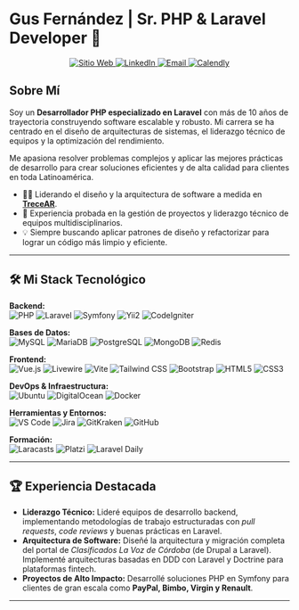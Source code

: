 # Gus Fernández | Sr. PHP & Laravel Developer 🚀

<p align="center">
  <a href="https://trece.ar" target="_blank">
    <img src="https://img.shields.io/badge/Mi_Sitio_Web-trece.ar-blue?style=for-the-badge&logo=googlechrome&logoColor=white" alt="Sitio Web"/>
  </a>
  <a href="https://linkedin.com/in/gushh" target="_blank">
    <img src="https://img.shields.io/badge/LinkedIn-gushh-blue?style=for-the-badge&logo=linkedin&logoColor=white" alt="LinkedIn"/>
  </a>
  <a href="mailto:gus@trece.ar">
    <img src="https://img.shields.io/badge/Email-gus@trece.ar-red?style=for-the-badge&logo=gmail&logoColor=white" alt="Email"/>
  </a>
  <a href="https://calendly.com/gushhio/30min" target="_blank">
    <img src="https://img.shields.io/badge/Agendar_Reunión-Calendly-brightgreen?style=for-the-badge&logo=calendly&logoColor=white" alt="Calendly"/>
  </a>
</p>

## Sobre Mí

Soy un **Desarrollador PHP especializado en Laravel** con más de 10 años de trayectoria construyendo software escalable y robusto. Mi carrera se ha centrado en el diseño de arquitecturas de sistemas, el liderazgo técnico de equipos y la optimización del rendimiento.

Me apasiona resolver problemas complejos y aplicar las mejores prácticas de desarrollo para crear soluciones eficientes y de alta calidad para clientes en toda Latinoamérica.

- 👨‍💻 Liderando el diseño y la arquitectura de software a medida en **[TreceAR](https://trece.ar)**.
- 🚀 Experiencia probada en la gestión de proyectos y liderazgo técnico de equipos multidisciplinarios.
- 💡 Siempre buscando aplicar patrones de diseño y refactorizar para lograr un código más limpio y eficiente.
---

## 🛠️ Mi Stack Tecnológico

<p align="left">
  <strong>Backend:</strong><br>
  <img src="https://img.shields.io/badge/PHP-777BB4?style=for-the-badge&logo=php&logoColor=white" alt="PHP"/>
  <img src="https://img.shields.io/badge/Laravel-FF2D20?style=for-the-badge&logo=laravel&logoColor=white" alt="Laravel"/>
  <img src="https://img.shields.io/badge/Symfony-000000?style=for-the-badge&logo=symfony&logoColor=white" alt="Symfony"/>
  <img src="https://img.shields.io/badge/Yii%20Framework-282828?style=for-the-badge&logo=yii&logoColor=40B3D8" alt="Yii2"/>
  <img src="https://img.shields.io/badge/Codeigniter-EF4223?style=for-the-badge&logo=codeigniter&logoColor=white" alt="CodeIgniter"/>
</p>
<p align="left">
  <strong>Bases de Datos:</strong><br>
  <img src="https://img.shields.io/badge/MySQL-4479A1?style=for-the-badge&logo=mysql&logoColor=white" alt="MySQL"/>
  <img src="https://img.shields.io/badge/MariaDB-003545?style=for-the-badge&logo=mariadb&logoColor=white" alt="MariaDB"/>
  <img src="https://img.shields.io/badge/PostgreSQL-4169E1?style=for-the-badge&logo=postgresql&logoColor=white" alt="PostgreSQL"/>
  <img src="https://img.shields.io/badge/MongoDB-47A248?style=for-the-badge&logo=mongodb&logoColor=white" alt="MongoDB"/>
  <img src="https://img.shields.io/badge/Redis-DC382D?style=for-the-badge&logo=redis&logoColor=white" alt="Redis"/>
</p>
<p align="left">
  <strong>Frontend:</strong><br>
  <img src="https://img.shields.io/badge/Vue.js-4FC08D?style=for-the-badge&logo=vuedotjs&logoColor=white" alt="Vue.js"/>
  <img src="https://img.shields.io/badge/Livewire-4E56A6?style=for-the-badge&logo=livewire&logoColor=white" alt="Livewire"/>
  <img src="https://img.shields.io/badge/Vite-B73BFE?style=for-the-badge&logo=vite&logoColor=FFD62E" alt="Vite"/>
  <img src="https://img.shields.io/badge/Tailwind_CSS-38B2AC?style=for-the-badge&logo=tailwind-css&logoColor=white" alt="Tailwind CSS"/>
  <img src="https://img.shields.io/badge/Bootstrap-7952B3?style=for-the-badge&logo=bootstrap&logoColor=white" alt="Bootstrap"/>
  <img src="https://img.shields.io/badge/HTML5-E34F26?style=for-the-badge&logo=html5&logoColor=white" alt="HTML5"/>
  <img src="https://img.shields.io/badge/CSS3-1572B6?style=for-the-badge&logo=css3&logoColor=white" alt="CSS3"/>
</p>
<p align="left">
  <strong>DevOps & Infraestructura:</strong><br>
  <img src="https://img.shields.io/badge/Ubuntu-E95420?style=for-the-badge&logo=ubuntu&logoColor=white" alt="Ubuntu"/>
  <img src="https://img.shields.io/badge/DigitalOcean-0080FF?style=for-the-badge&logo=digitalocean&logoColor=white" alt="DigitalOcean"/>
  <img src="https://img.shields.io/badge/Docker-2496ED?style=for-the-badge&logo=docker&logoColor=white" alt="Docker"/>
</p>
<p align="left">
  <strong>Herramientas y Entornos:</strong><br>
  <img src="https://img.shields.io/badge/VS_Code-007ACC?style=for-the-badge&logo=visual-studio-code&logoColor=white" alt="VS Code"/>
  <img src="https://img.shields.io/badge/Jira-0052CC?style=for-the-badge&logo=jira&logoColor=white" alt="Jira"/>
  <img src="https://img.shields.io/badge/GitKraken-179287?style=for-the-badge&logo=gitkraken&logoColor=white" alt="GitKraken"/>
  <img src="https://img.shields.io/badge/GitHub-181717?style=for-the-badge&logo=github&logoColor=white" alt="GitHub"/>
</p>
<p align="left">
  <strong>Formación:</strong><br>
  <img src="https://img.shields.io/badge/Laracasts-E12737?style=for-the-badge&logo=laravel&logoColor=white" alt="Laracasts"/>
  <img src="https://img.shields.io/badge/Platzi-98CA3F?style=for-the-badge&logo=platzi&logoColor=white" alt="Platzi"/>
  <img src="https://img.shields.io/badge/Laravel%20Daily-E12737?style=for-the-badge&logo=laravel&logoColor=white" alt="Laravel Daily"/>
</p>

---

## 🏆 Experiencia Destacada

-   **Liderazgo Técnico:** Lideré equipos de desarrollo backend, implementando metodologías de trabajo estructuradas con *pull requests*, *code reviews* y buenas prácticas en Laravel.
-   **Arquitectura de Software:** Diseñé la arquitectura y migración completa del portal de *Clasificados La Voz de Córdoba* (de Drupal a Laravel). Implementé arquitecturas basadas en DDD con Laravel y Doctrine para plataformas fintech.
-   **Proyectos de Alto Impacto:** Desarrollé soluciones PHP en Symfony para clientes de gran escala como **PayPal, Bimbo, Virgin y Renault**.

---
